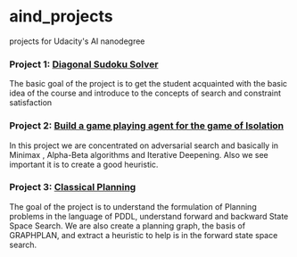 # aind_projects
projects for Udacity's AI nanodegree


### Project 1: [Diagonal Sudoku Solver](https://github.com/buffos/aind_projects/tree/master/prj01.aind.sudoku)

The basic goal of the project is to get the student acquainted with the
basic idea of the course and introduce to the concepts of search and
constraint satisfaction

### Project 2: [Build a game playing agent for the game of Isolation](https://github.com/buffos/aind_projects/tree/master/prj02.aind.isolation)

In this project we are concentrated on adversarial search and basically
in Minimax , Alpha-Beta algorithms and Iterative Deepening. Also we see
important it is to create a good heuristic.

### Project 3: [Classical Planning](https://github.com/buffos/aind_projects/tree/master/prj03.aind.planning)

The goal of the project is to understand the formulation of Planning problems
in the language of PDDL, understand forward and backward State Space Search.
We are also create a planning graph, the basis of GRAPHPLAN, and extract a heuristic
to help is in the forward state space search.